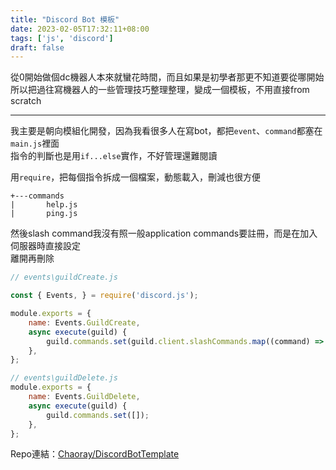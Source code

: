 ```yaml
---
title: "Discord Bot 模板"
date: 2023-02-05T17:32:11+08:00
tags: ['js', 'discord']
draft: false
---
```


從0開始做個dc機器人本來就蠻花時間，而且如果是初學者那更不知道要從哪開始  
所以把過往寫機器人的一些管理技巧整理整理，變成一個模板，不用直接from scratch

---

我主要是朝向模組化開發，因為我看很多人在寫bot，都把`event`、`command`都塞在`main.js`裡面  
指令的判斷也是用`if...else`實作，不好管理還難閱讀  

用`require`，把每個指令拆成一個檔案，動態載入，刪減也很方便  
```
+---commands
|       help.js
|       ping.js
```

然後slash command我沒有照一般application commands要註冊，而是在加入伺服器時直接設定  
離開再刪除
```js
// events\guildCreate.js

const { Events, } = require('discord.js');

module.exports = {
    name: Events.GuildCreate,
    async execute(guild) {
        guild.commands.set(guild.client.slashCommands.map((command) => command.data));
    },
};

// events\guildDelete.js
module.exports = {
    name: Events.GuildDelete,
    async execute(guild) {
        guild.commands.set([]);
    },
};
```

Repo連結：[Chaoray/DiscordBotTemplate](https://github.com/Chaoray/DiscordBotTemplate)